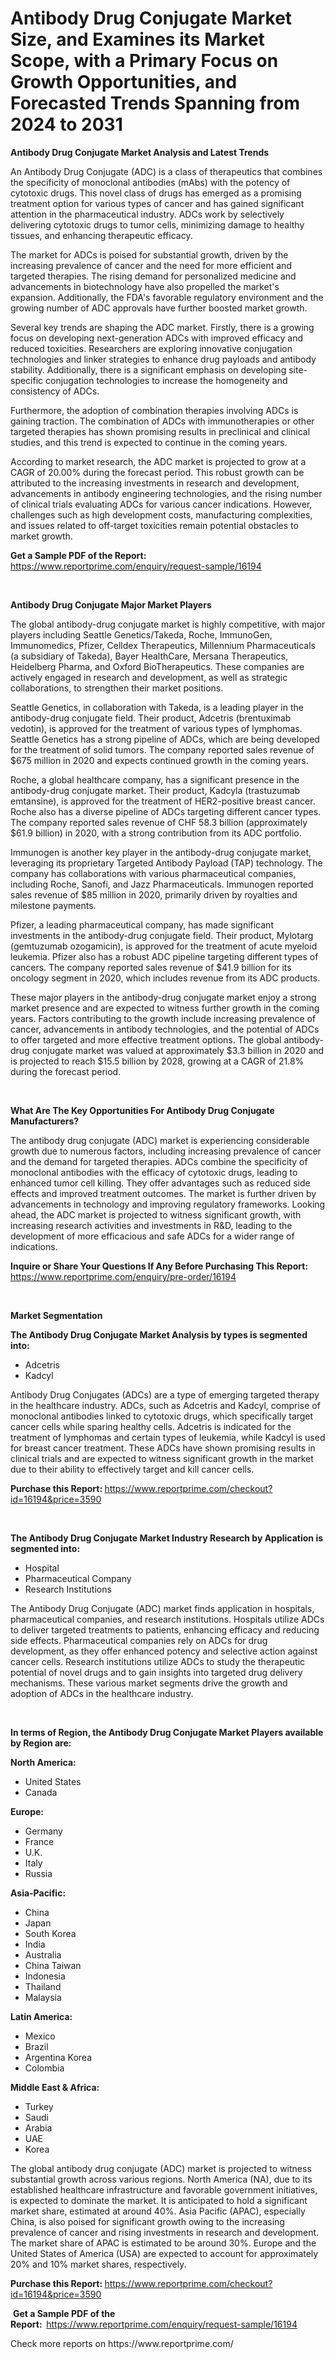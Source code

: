<p><h1>Antibody Drug Conjugate Market Size, and Examines its Market Scope, with a Primary Focus on Growth Opportunities, and Forecasted Trends Spanning from 2024 to 2031</h1></p><p><strong>Antibody Drug Conjugate Market Analysis and Latest Trends</strong></p>
<p><p>An Antibody Drug Conjugate (ADC) is a class of therapeutics that combines the specificity of monoclonal antibodies (mAbs) with the potency of cytotoxic drugs. This novel class of drugs has emerged as a promising treatment option for various types of cancer and has gained significant attention in the pharmaceutical industry. ADCs work by selectively delivering cytotoxic drugs to tumor cells, minimizing damage to healthy tissues, and enhancing therapeutic efficacy.</p><p>The market for ADCs is poised for substantial growth, driven by the increasing prevalence of cancer and the need for more efficient and targeted therapies. The rising demand for personalized medicine and advancements in biotechnology have also propelled the market's expansion. Additionally, the FDA's favorable regulatory environment and the growing number of ADC approvals have further boosted market growth.</p><p>Several key trends are shaping the ADC market. Firstly, there is a growing focus on developing next-generation ADCs with improved efficacy and reduced toxicities. Researchers are exploring innovative conjugation technologies and linker strategies to enhance drug payloads and antibody stability. Additionally, there is a significant emphasis on developing site-specific conjugation technologies to increase the homogeneity and consistency of ADCs.</p><p>Furthermore, the adoption of combination therapies involving ADCs is gaining traction. The combination of ADCs with immunotherapies or other targeted therapies has shown promising results in preclinical and clinical studies, and this trend is expected to continue in the coming years.</p><p>According to market research, the ADC market is projected to grow at a CAGR of 20.00% during the forecast period. This robust growth can be attributed to the increasing investments in research and development, advancements in antibody engineering technologies, and the rising number of clinical trials evaluating ADCs for various cancer indications. However, challenges such as high development costs, manufacturing complexities, and issues related to off-target toxicities remain potential obstacles to market growth.</p></p>
<p><strong>Get a Sample PDF of the Report:&nbsp;</strong> <a href="https://www.reportprime.com/enquiry/request-sample/16194">https://www.reportprime.com/enquiry/request-sample/16194</a></p>
<p>&nbsp;</p>
<p><strong>Antibody Drug Conjugate Major Market Players</strong></p>
<p><p>The global antibody-drug conjugate market is highly competitive, with major players including Seattle Genetics/Takeda, Roche, ImmunoGen, Immunomedics, Pfizer, Celldex Therapeutics, Millennium Pharmaceuticals (a subsidiary of Takeda), Bayer HealthCare, Mersana Therapeutics, Heidelberg Pharma, and Oxford BioTherapeutics. These companies are actively engaged in research and development, as well as strategic collaborations, to strengthen their market positions.</p><p>Seattle Genetics, in collaboration with Takeda, is a leading player in the antibody-drug conjugate field. Their product, Adcetris (brentuximab vedotin), is approved for the treatment of various types of lymphomas. Seattle Genetics has a strong pipeline of ADCs, which are being developed for the treatment of solid tumors. The company reported sales revenue of $675 million in 2020 and expects continued growth in the coming years.</p><p>Roche, a global healthcare company, has a significant presence in the antibody-drug conjugate market. Their product, Kadcyla (trastuzumab emtansine), is approved for the treatment of HER2-positive breast cancer. Roche also has a diverse pipeline of ADCs targeting different cancer types. The company reported sales revenue of CHF 58.3 billion (approximately $61.9 billion) in 2020, with a strong contribution from its ADC portfolio.</p><p>Immunogen is another key player in the antibody-drug conjugate market, leveraging its proprietary Targeted Antibody Payload (TAP) technology. The company has collaborations with various pharmaceutical companies, including Roche, Sanofi, and Jazz Pharmaceuticals. Immunogen reported sales revenue of $85 million in 2020, primarily driven by royalties and milestone payments.</p><p>Pfizer, a leading pharmaceutical company, has made significant investments in the antibody-drug conjugate field. Their product, Mylotarg (gemtuzumab ozogamicin), is approved for the treatment of acute myeloid leukemia. Pfizer also has a robust ADC pipeline targeting different types of cancers. The company reported sales revenue of $41.9 billion for its oncology segment in 2020, which includes revenue from its ADC products.</p><p>These major players in the antibody-drug conjugate market enjoy a strong market presence and are expected to witness further growth in the coming years. Factors contributing to the growth include increasing prevalence of cancer, advancements in antibody technologies, and the potential of ADCs to offer targeted and more effective treatment options. The global antibody-drug conjugate market was valued at approximately $3.3 billion in 2020 and is projected to reach $15.5 billion by 2028, growing at a CAGR of 21.8% during the forecast period.</p></p>
<p>&nbsp;</p>
<p><strong>What Are The Key Opportunities For Antibody Drug Conjugate Manufacturers?</strong></p>
<p><p>The antibody drug conjugate (ADC) market is experiencing considerable growth due to numerous factors, including increasing prevalence of cancer and the demand for targeted therapies. ADCs combine the specificity of monoclonal antibodies with the efficacy of cytotoxic drugs, leading to enhanced tumor cell killing. They offer advantages such as reduced side effects and improved treatment outcomes. The market is further driven by advancements in technology and improving regulatory frameworks. Looking ahead, the ADC market is projected to witness significant growth, with increasing research activities and investments in R&D, leading to the development of more efficacious and safe ADCs for a wider range of indications.</p></p>
<p><strong>Inquire or Share Your Questions If Any Before Purchasing This Report:</strong> <a href="https://www.reportprime.com/enquiry/pre-order/16194">https://www.reportprime.com/enquiry/pre-order/16194</a></p>
<p>&nbsp;</p>
<p><strong>Market Segmentation</strong></p>
<p><strong>The Antibody Drug Conjugate Market Analysis by types is segmented into:</strong></p>
<p><ul><li>Adcetris</li><li>Kadcyl</li></ul></p>
<p><p>Antibody Drug Conjugates (ADCs) are a type of emerging targeted therapy in the healthcare industry. ADCs, such as Adcetris and Kadcyl, comprise of monoclonal antibodies linked to cytotoxic drugs, which specifically target cancer cells while sparing healthy cells. Adcetris is indicated for the treatment of lymphomas and certain types of leukemia, while Kadcyl is used for breast cancer treatment. These ADCs have shown promising results in clinical trials and are expected to witness significant growth in the market due to their ability to effectively target and kill cancer cells.</p></p>
<p><strong>Purchase this Report:&nbsp;</strong><a href="https://www.reportprime.com/checkout?id=16194&price=3590">https://www.reportprime.com/checkout?id=16194&price=3590</a></p>
<p>&nbsp;</p>
<p><strong>The Antibody Drug Conjugate Market Industry Research by Application is segmented into:</strong></p>
<p><ul><li>Hospital</li><li>Pharmaceutical Company</li><li>Research Institutions</li></ul></p>
<p><p>The Antibody Drug Conjugate (ADC) market finds application in hospitals, pharmaceutical companies, and research institutions. Hospitals utilize ADCs to deliver targeted treatments to patients, enhancing efficacy and reducing side effects. Pharmaceutical companies rely on ADCs for drug development, as they offer enhanced potency and selective action against cancer cells. Research institutions utilize ADCs to study the therapeutic potential of novel drugs and to gain insights into targeted drug delivery mechanisms. These various market segments drive the growth and adoption of ADCs in the healthcare industry.</p></p>
<p>&nbsp;</p>
<p><strong>In terms of Region, the Antibody Drug Conjugate Market Players available by Region are:</strong></p>
<p>
    <p> <strong> North America: </strong>
        <ul>
            <li>United States</li>
            <li>Canada</li>
        </ul>
        </p> 
    <p> <strong> Europe: </strong>
        <ul>
            <li>Germany</li>
            <li>France</li>
            <li>U.K.</li>
            <li>Italy</li>
            <li>Russia</li>
        </ul>
        </p> 
    <p> <strong> Asia-Pacific: </strong>
        <ul>
            <li>China</li>
            <li>Japan</li>
            <li>South Korea</li>
            <li>India</li>
            <li>Australia</li>
            <li>China Taiwan</li>
            <li>Indonesia</li>
            <li>Thailand</li>
            <li>Malaysia</li>
        </ul>
        </p> 
    <p> <strong> Latin America: </strong>
        <ul>
            <li>Mexico</li>
            <li>Brazil</li>
            <li>Argentina Korea</li>
            <li>Colombia</li>
        </ul>
        </p> 
    <p> <strong> Middle East & Africa: </strong>
        <ul>
            <li>Turkey</li>
            <li>Saudi</li>
            <li>Arabia</li>
            <li>UAE</li>
            <li>Korea</li>
        </ul>
    </p>
    </p>
<p><p>The global antibody drug conjugate (ADC) market is projected to witness substantial growth across various regions. North America (NA), due to its established healthcare infrastructure and favorable government initiatives, is expected to dominate the market. It is anticipated to hold a significant market share, estimated at around 40%. Asia Pacific (APAC), especially China, is also poised for significant growth owing to the increasing prevalence of cancer and rising investments in research and development. The market share of APAC is estimated to be around 30%. Europe and the United States of America (USA) are expected to account for approximately 20% and 10% market shares, respectively.</p></p>
<p><strong>Purchase this Report: </strong><a href="https://www.reportprime.com/checkout?id=16194&price=3590">https://www.reportprime.com/checkout?id=16194&price=3590</a></p>
<p>&nbsp;<strong>Get a Sample PDF of the Report:&nbsp;&nbsp;</strong><a href="https://www.reportprime.com/enquiry/request-sample/16194">https://www.reportprime.com/enquiry/request-sample/16194</a></p>
<p><strong></strong></p>
<p>Check more reports on https://www.reportprime.com/</p>